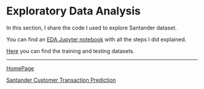 # Exploratory Data Analysis

In this section, I share the code I used to explore Santander dataset.

You can find an [EDA Jupyter notebook](https://github.com/FedericoRaimondi/myProjects/blob/master/Santander_Customer_Transaction_Prediction/Exploratory_Data_Analysis/Data%20Exploration.ipynb) with all the steps I did explained.

[Here](https://www.kaggle.com/c/santander-customer-transaction-prediction/overview) you can find the training and testing datasets.

---

[HomePage](../../README.md)

[Santander Customer Transaction Prediction](../ReadMe.md)
